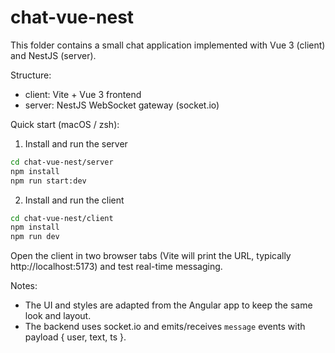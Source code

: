# chat-vue-nest

This folder contains a small chat application implemented with Vue 3 (client) and NestJS (server).

Structure:
- client: Vite + Vue 3 frontend
- server: NestJS WebSocket gateway (socket.io)

Quick start (macOS / zsh):

1) Install and run the server

```bash
cd chat-vue-nest/server
npm install
npm run start:dev
```

2) Install and run the client

```bash
cd chat-vue-nest/client
npm install
npm run dev
```

Open the client in two browser tabs (Vite will print the URL, typically http://localhost:5173) and test real-time messaging.

Notes:
- The UI and styles are adapted from the Angular app to keep the same look and layout.
- The backend uses socket.io and emits/receives `message` events with payload { user, text, ts }.
